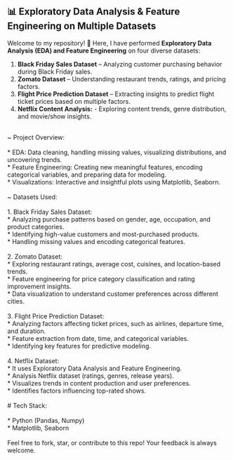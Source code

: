 ## 📊 Exploratory Data Analysis & Feature Engineering on Multiple Datasets  

Welcome to my repository! 🚀 Here, I have performed **Exploratory Data Analysis (EDA) and Feature Engineering** on four diverse datasets:  

1. **Black Friday Sales Dataset** – Analyzing customer purchasing behavior during Black Friday sales.  
2. **Zomato Dataset** – Understanding restaurant trends, ratings, and pricing factors.  
3. **Flight Price Prediction Dataset** – Extracting insights to predict flight ticket prices based on multiple factors.
4. **Netflix Content Analysis:** - Exploring content trends, genre distribution, and movie/show insights.
<br>
~ Project Overview:
<br>
<br>
* EDA:  Data cleaning, handling missing values, visualizing distributions, and uncovering trends.
<br>
* Feature Engineering:  Creating new meaningful features, encoding categorical variables, and preparing data for modeling.
<br>
* Visualizations:  Interactive and insightful plots using Matplotlib, Seaborn.  
<br>
<br>
~ Datasets Used:
<br>
<br>
1. Black Friday Sales Dataset:
<br>
* Analyzing purchase patterns based on gender, age, occupation, and product categories.
<br> 
* Identifying high-value customers and most-purchased products.
<br>
* Handling missing values and encoding categorical features.  
<br>
<br>
2️. Zomato Dataset:
<br>
* Exploring restaurant ratings, average cost, cuisines, and location-based trends.
<br>
* Feature engineering for price category classification and rating improvement insights. 
<br> 
* Data visualization to understand customer preferences across different cities.  
<br>
<br>
3️. Flight Price Prediction Dataset:
<br>
* Analyzing factors affecting ticket prices, such as airlines, departure time, and duration.
<br>
* Feature extraction from date, time, and categorical variables.  
<br>
* Identifying key features for predictive modeling.  
<br>
<br>
 4. Netflix Dataset:
<br>
* It uses Exploratory Data Analysis and Feature Engineering.
<br>
* Analysis Netflix dataset (ratings, genres, release years).  
<br>
* Visualizes trends in content production and user preferences.  
<br>
* Identifies factors influencing top-rated shows.
<br>
<br>
# Tech Stack:
<br>
<br>
* Python (Pandas, Numpy)
<br>
* Matplotlib, Seaborn 
<br>
<br>
Feel free to fork, star, or contribute to this repo! Your feedback is always welcome.  
